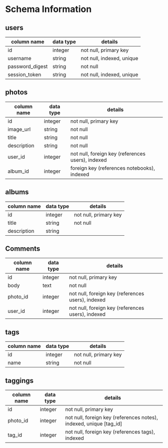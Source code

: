 # Schema Information

## users
column name     | data type | details
----------------|-----------|-----------------------
id              | integer   | not null, primary key
username        | string    | not null, indexed, unique
password_digest | string    | not null
session_token   | string    | not null, indexed, unique

## photos
column name | data type | details
------------|-----------|-----------------------
id          | integer   | not null, primary key
image_url   | string    | not null
title       | string    | not null
description | string    | not null
user_id     | integer   | not null, foreign key (references users), indexed
album_id    | integer   | foreign key (references notebooks), indexed

## albums
column name | data type | details
------------|-----------|-----------------------
id          | integer   | not null, primary key
title       | string    | not null
description | string    |

## Comments
column name | data type | details
------------|-----------|-----------------------
id          | integer   | not null, primary key
body        | text      | not null
photo_id    | integer   | not null, foreign key (references users), indexed
user_id     | integer   | not null, foreign key (references users), indexed

## tags
column name | data type | details
------------|-----------|-----------------------
id          | integer   | not null, primary key
name        | string    | not null

## taggings
column name | data type | details
------------|-----------|-----------------------
id          | integer   | not null, primary key
photo_id    | integer   | not null, foreign key (references notes), indexed, unique [tag_id]
tag_id      | integer   | not null, foreign key (references tags), indexed
